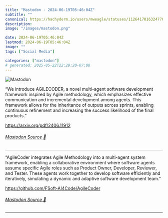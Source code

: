 ```yaml
---
title: "Mastodon - 2024-06-19T05:46:04Z"
subtitle: ""
canonical: https://hachyderm.io/users/mweagle/statuses/112641701632477092
description:
image: "/images/mastodon.png"

date: 2024-06-19T05:46:04Z
lastmod: 2024-06-19T05:46:04Z
image: ""
tags: ["Social Media"]

categories: ["mastodon"]
# generated: 2025-05-22T22:29:20-07:00
---
```

![Mastodon](/images/mastodon.png)

<p>“We introduce AGILECODER, a novel multi-agent software development framework inspired by Agile methodology, which emphasizes effective communication and incremental development among agents. This framework allows for the inheritance of outputs across sprints, enabling continuous refinement and increasing the success likelihood of the final products.”</p><p><a href="https://arxiv.org/pdf/2406.11912" target="_blank" rel="nofollow noopener noreferrer" translate="no"><span class="invisible">https://</span><span class="">arxiv.org/pdf/2406.11912</span><span class="invisible"></span></a></p>


###### [Mastodon Source 🐘](https://hachyderm.io/@mweagle/112641701632477092)

___

<p>“AgileCoder integrates Agile Methodology into a multi-agent system framework, enabling a collaborative environment where software agents assume specific Agile roles such as Product Owner, Developer, Reviewer, and Tester. These agents work together to develop software efficiently and iteratively, simulating a dynamic and adaptive software development team.”</p><p><a href="https://github.com/FSoft-AI4Code/AgileCoder" target="_blank" rel="nofollow noopener noreferrer" translate="no"><span class="invisible">https://</span><span class="ellipsis">github.com/FSoft-AI4Code/Agile</span><span class="invisible">Coder</span></a></p>


###### [Mastodon Source 🐘](https://hachyderm.io/@mweagle/112641707577403081)

___
